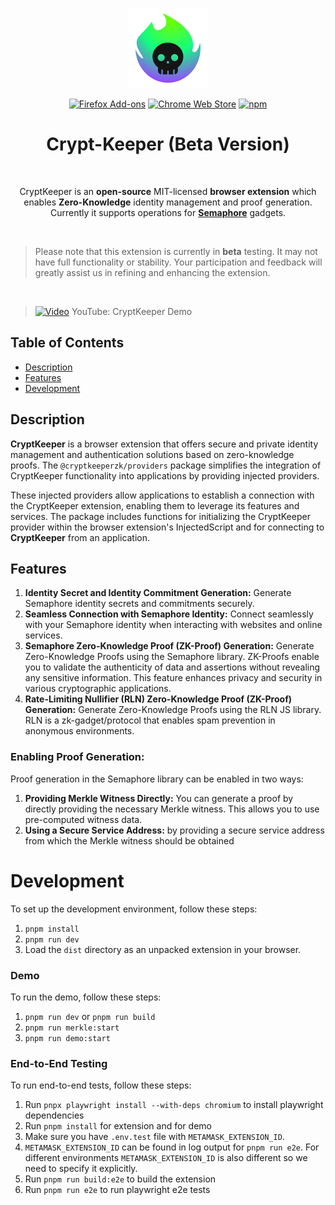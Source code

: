 <p align="center">
<img width="128" alt="CryptKeeper logo" src="./packages/app/src/static/icons/icon-128.png">
</p>
<p align="center">
<a rel="noreferrer noopener" target="blank" href="https://addons.mozilla.org/firefox/addon/cryptkeeper/"><img alt="Firefox Add-ons" src="https://img.shields.io/badge/Firefox-141e24.svg?&style=for-the-badge&logo=firefox-browser"></a>
<a rel="noreferrer noopener" target="blank" href="https://chrome.google.com/webstore/detail/cryptkeeper/nligojmlalemmhlmkghnflkgicnmodcl"><img alt="Chrome Web Store" src="https://img.shields.io/badge/Chrome-141e24.svg?&style=for-the-badge&logo=googlechrome"></a>
<a rel="noreferrer noopener" target="blank" href="https://www.npmjs.com/package/@cryptkeeperzk/providers"><img alt="npm" src="https://img.shields.io/badge/NPM-141e24.svg?&style=for-the-badge&logo=npm"></a>
</p>

<h1 align="center">Crypt-Keeper (Beta Version)</h1>

<br/>
<p align="center">CryptKeeper is an <strong>open-source</strong> MIT-licensed <strong>browser extension</strong> which enables <strong>Zero-Knowledge</strong> identity management and proof generation.
Currently it supports operations for <strong><a href="https://semaphore.appliedzkp.org/">Semaphore</a></strong> gadgets.</p>
<br/>

> Please note that this extension is currently in **beta** testing. It may not have full functionality or stability. Your participation and feedback will greatly assist us in refining and enhancing the extension.

<br/>

> [![Video](https://img.youtube.com/vi/8nrggpxbJu8/maxresdefault.jpg)](https://youtu.be/8nrggpxbJu8)
> YouTube: CryptKeeper Demo

## Table of Contents

- [Description](#description)
- [Features](#features)
- [Development](#development)

## Description

**CryptKeeper** is a browser extension that offers secure and private identity management and authentication solutions based on zero-knowledge proofs. The `@cryptkeeperzk/providers` package simplifies the integration of CryptKeeper functionality into applications by providing injected providers.

These injected providers allow applications to establish a connection with the CryptKeeper extension, enabling them to leverage its features and services. The package includes functions for initializing the CryptKeeper provider within the browser extension's InjectedScript and for connecting to **CryptKeeper** from an application.

## Features

1. **Identity Secret and Identity Commitment Generation:** Generate Semaphore identity secrets and commitments securely.
2. **Seamless Connection with Semaphore Identity:** Connect seamlessly with your Semaphore identity when interacting with websites and online services.
3. **Semaphore Zero-Knowledge Proof (ZK-Proof) Generation:** Generate Zero-Knowledge Proofs using the Semaphore library. ZK-Proofs enable you to validate the authenticity of data and assertions without revealing any sensitive information. This feature enhances privacy and security in various cryptographic applications.
4. **Rate-Limiting Nullifier (RLN) Zero-Knowledge Proof (ZK-Proof) Generation:** Generate Zero-Knowledge Proofs using the RLN JS library. RLN is a zk-gadget/protocol that enables spam prevention in anonymous environments.

### Enabling Proof Generation:

Proof generation in the Semaphore library can be enabled in two ways:

1. **Providing Merkle Witness Directly:** You can generate a proof by directly providing the necessary Merkle witness. This allows you to use pre-computed witness data.
2. **Using a Secure Service Address:** by providing a secure service address from which the Merkle witness should be obtained

# Development

To set up the development environment, follow these steps:

1. `pnpm install`
2. `pnpm run dev`
3. Load the `dist` directory as an unpacked extension in your browser.

### Demo

To run the demo, follow these steps:

1. `pnpm run dev` or `pnpm run build`
2. `pnpm run merkle:start`
3. `pnpm run demo:start`

### End-to-End Testing

To run end-to-end tests, follow these steps:

1. Run `pnpx playwright install --with-deps chromium` to install playwright dependencies
2. Run `pnpm install` for extension and for demo
3. Make sure you have `.env.test` file with `METAMASK_EXTENSION_ID`.
4. `METAMASK_EXTENSION_ID` can be found in log output for `pnpm run e2e`. For different environments `METAMASK_EXTENSION_ID` is also different so we need to specify it explicitly.
5. Run `pnpm run build:e2e` to build the extension
6. Run `pnpm run e2e` to run playwright e2e tests
